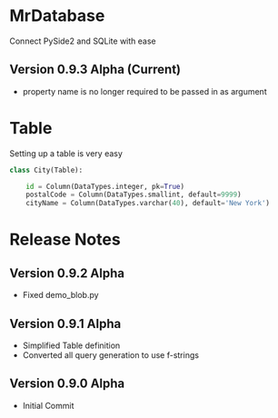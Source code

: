 # MrDatabase
Connect PySide2 and SQLite with ease

## Version 0.9.3 Alpha (Current)
- property name is no longer required to be passed in as argument

# Table

Setting up a table is very easy

```python
class City(Table):

    id = Column(DataTypes.integer, pk=True)
    postalCode = Column(DataTypes.smallint, default=9999)
    cityName = Column(DataTypes.varchar(40), default='New York')
```

# Release Notes

## Version 0.9.2 Alpha
- Fixed demo_blob.py

## Version 0.9.1 Alpha
- Simplified Table definition
- Converted all query generation to use f-strings

## Version 0.9.0 Alpha
- Initial Commit
